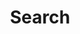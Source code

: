 ---
title: "Search"
slug: "search"
layout: "search"
outputs:
    - html
    - json
menu:
    main:
        weight: -10
        pre: search
---